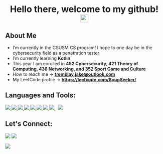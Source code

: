 <h1 align="center">Hello there, welcome to my github! <img src="https://raw.githubusercontent.com/MartinHeinz/MartinHeinz/master/wave.gif" width="25px"></h1>

## About Me

- I’m currently in the CSUSM CS program! I hope to one day be in the cybersecurity field as a penetration tester
- I’m currently learning **Kotlin**
- This year I am enrolled in **452 Cybersecurity, 421 Theory of Computing, 436 Networking, and 352 Sport Game and Culture**
- How to reach me -> **tremblay.jake@outlook.com**
- My LeetCode profile -> **https://leetcode.com/SoupSeeker/**


## Languages and Tools:
<p align="left"> 
    <a href="https://www.cplusplus.com/" target="_blank"> <img src="https://img.icons8.com/color/48/000000/c-plus-plus-logo.png"/>
    <a href="https://kotlinlang.org/" target="_blank"> <img src="https://img.icons8.com/color/48/000000/kotlin.png"/>    
    <a href="https://www.java.com" target="_blank"> <img src="https://img.icons8.com/color/48/000000/java-coffee-cup-logo.png"/> </a>
    <a href="https://developer.mozilla.org/en-US/docs/Web/JavaScript" target="_blank"> <img src="https://img.icons8.com/color/48/000000/javascript.png"/> </a> 
    <a href="https://www.w3.org/html/" target="_blank"> <img src="https://img.icons8.com/color/48/000000/html-5.png"/> </a> 
    <a href="https://www.w3schools.com/css/" target="_blank"> <img src="https://img.icons8.com/color/48/000000/css3.png"/> </a> 
    <a href="https://www.python.org" target="_blank"> <img src="https://img.icons8.com/color/48/000000/python.png"/> </a> 
    <a style="padding-right:8px;" href="https://www.mysql.com/" target="_blank"> <img src="https://img.icons8.com/fluent/50/000000/mysql-logo.png"/> </a>
    <a href="https://git-scm.com/" target="_blank"> <img src="https://img.icons8.com/color/48/000000/git.png"/> </a> 
    
</p>
        
## Let's Connect: 
<p align="left>
    <a href = "https://www.linkedin.com/in/jake-tremblay-a45740209/"><img src="https://img.icons8.com/fluent/48/000000/linkedin.png"/></a>      
    <a href = "tremb008@cougars.csusm.edu"><img src="https://img.icons8.com/color/48/000000/gmail-new.png"/></a> 
</p>
<!---
SoupSeeker/SoupSeeker is a ✨ special ✨ repository because its `README.md` (this file) appears on your GitHub profile.
You can click the Preview link to take a look at your changes.
--->
<a href="https://github.com/Meghna-DAS/github-profile-views-counter">
    <img src="https://komarev.com/ghpvc/?username=SoupSeeker">
</a>
